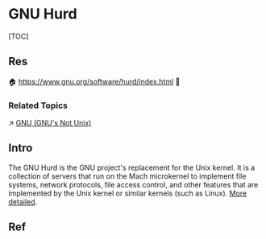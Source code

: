 # GNU Hurd

[TOC]



## Res
🏠 https://www.gnu.org/software/hurd/index.html
🚧 


### Related Topics
↗ [GNU (GNU's Not Unix)](../🐑%20GNU%20(GNU's%20Not%20Unix)/GNU%20(GNU's%20Not%20Unix).md)



## Intro
The GNU Hurd is the GNU project's replacement for the Unix kernel. It is a collection of servers that run on the Mach microkernel to implement file systems, network protocols, file access control, and other features that are implemented by the Unix kernel or similar kernels (such as Linux). [More detailed](https://www.gnu.org/software/hurd/hurd/documentation.html).



## Ref
